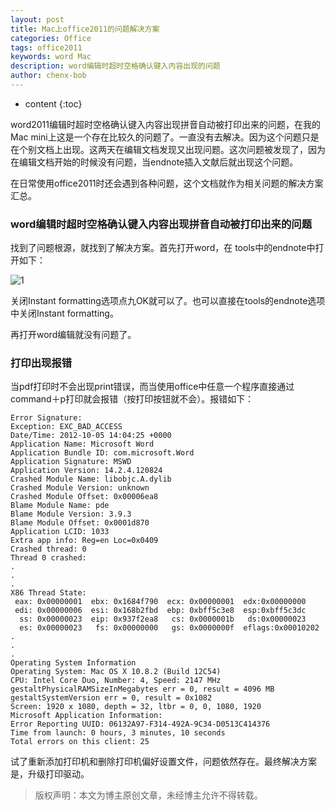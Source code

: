 ```yaml
---
layout: post
title: Mac上office2011的问题解决方案
categories: Office
tags: office2011 
keywords: word Mac
description: word编辑时超时空格确认键入内容出现的问题
author: chenx-bob
---
```


* content
{:toc}


word2011编辑时超时空格确认键入内容出现拼音自动被打印出来的问题，在我的Mac mini上这是一个存在比较久的问题了。一直没有去解决。因为这个问题只是在个别文档上出现。这两天在编辑文档发现又出现问题。这次问题被发现了，因为在编辑文档开始的时候没有问题，当endnote插入文献后就出现这个问题。

在日常使用office2011时还会遇到各种问题，这个文档就作为相关问题的解决方案汇总。




### word编辑时超时空格确认键入内容出现拼音自动被打印出来的问题

找到了问题根源，就找到了解决方案。首先打开word，在 tools中的endnote中打开如下：

![1](https://cl.ly/2S2N1633173G/Screen%20Recording%202016-10-28%20at%2002.56%20PM.gif)

关闭Instant formatting选项点九OK就可以了。也可以直接在tools的endnote选项中关闭Instant formatting。

再打开word编辑就没有问题了。

### 打印出现报错

当pdf打印时不会出现print错误，而当使用office中任意一个程序直接通过command＋p打印就会报错（按打印按钮就不会）。报错如下：

```
Error Signature:
Exception: EXC_BAD_ACCESS
Date/Time: 2012-10-05 14:04:25 +0000
Application Name: Microsoft Word
Application Bundle ID: com.microsoft.Word
Application Signature: MSWD
Application Version: 14.2.4.120824
Crashed Module Name: libobjc.A.dylib
Crashed Module Version: unknown
Crashed Module Offset: 0x00006ea8
Blame Module Name: pde
Blame Module Version: 3.9.3
Blame Module Offset: 0x0001d870
Application LCID: 1033
Extra app info: Reg=en Loc=0x0409
Crashed thread: 0
Thread 0 crashed:
.
.
.
X86 Thread State:
 eax: 0x00000001  ebx: 0x1684f790  ecx: 0x00000001  edx:0x00000000
 edi: 0x00000006  esi: 0x168b2fbd  ebp: 0xbff5c3e8  esp:0xbff5c3dc
  ss: 0x00000023  eip: 0x937f2ea8   cs: 0x0000001b   ds:0x00000023
  es: 0x00000023   fs: 0x00000000   gs: 0x0000000f  eflags:0x00010202
.
.
.
Operating System Information
Operating System: Mac OS X 10.8.2 (Build 12C54)
CPU: Intel Core Duo, Number: 4, Speed: 2147 MHz
gestaltPhysicalRAMSizeInMegabytes err = 0, result = 4096 MB
gestaltSystemVersion err = 0, result = 0x1082
Screen: 1920 x 1080, depth = 32, ltbr = 0, 0, 1080, 1920
Microsoft Application Information:
Error Reporting UUID: 06132A97-F314-492A-9C34-D0513C414376
Time from launch: 0 hours, 3 minutes, 10 seconds
Total errors on this client: 25 
```
 
试了重新添加打印机和删除打印机偏好设置文件，问题依然存在。最终解决方案是，升级打印驱动。




  
  
  

  
> 版权声明：本文为博主原创文章，未经博主允许不得转载。